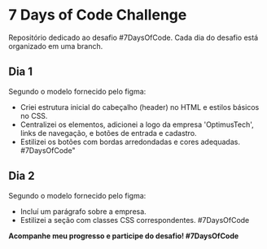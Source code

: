 
# 7 Days of Code Challenge

Repositório dedicado ao desafio #7DaysOfCode. Cada dia do desafio está organizado em uma branch.

## Dia 1
Segundo o modelo fornecido pelo figma:
-  Criei estrutura inicial do cabeçalho (header) no HTML e estilos básicos no CSS.
- Centralizei os elementos, adicionei a logo da empresa 'OptimusTech', links de navegação, e botões de entrada e cadastro.
- Estilizei os botões com bordas arredondadas e cores adequadas. #7DaysOfCode"
## Dia 2
Segundo o modelo fornecido pelo figma:
-  Incluí um parágrafo sobre a empresa.
- Estilizei a seção com classes CSS correspondentes. #7DaysOfCode

**Acompanhe meu progresso e participe do desafio! #7DaysOfCode**
